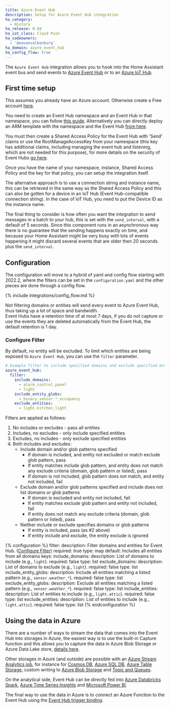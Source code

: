 ```yaml
---
title: Azure Event Hub
description: Setup for Azure Event Hub integration
ha_category:
  - History
ha_release: 0.94
ha_iot_class: Cloud Push
ha_codeowners:
  - '@eavanvalkenburg'
ha_domain: azure_event_hub
ha_config_flow: true
---
```


The `Azure Event Hub` integration allows you to hook into the Home Assistant event bus and send events to [Azure Event Hub](https://azure.microsoft.com/en-us/services/event-hubs/) or to an [Azure IoT Hub](https://docs.microsoft.com/en-us/azure/iot-hub/iot-hub-devguide-messages-read-builtin).

## First time setup

This assumes you already have an Azure account. Otherwise create a Free account [here](https://azure.microsoft.com/en-us/free/).

You need to create an Event Hub namespace and an Event Hub in that namespace, you can follow [this guide](https://docs.microsoft.com/en-us/azure/event-hubs/event-hubs-create). Alternatively you can directly deploy an ARM template with the namespace and the Event Hub [from here](https://github.com/Azure/azure-quickstart-templates/tree/master/quickstarts/microsoft.eventhub/event-hubs-create-event-hub-and-consumer-group).

You must then create a Shared Access Policy for the Event Hub with 'Send' claims or use the RootManageAccessKey from your namespace (this key has additional claims, including managing the event hub and listening, which are not needed for this purpose), for more details on the security of Event Hubs [go here](https://docs.microsoft.com/en-us/azure/event-hubs/event-hubs-authentication-and-security-model-overview).

Once you have the name of your namespace, instance, Shared Access Policy and the key for that policy, you can setup the integration itself.

The alternative approach is to use a connection string and instance name, this can be retrieved in the same way as the Shared Access Policy and this can also be gotten for a device in an IoT Hub (Event Hub-compatible connection string). In the case of IoT Hub, you need to put the Device ID as the instance name.

The final thing to consider is how often you want the integration to send messages in a batch to your hub, this is set with the `send_interval`, with a default of 5 seconds. Since this component runs in an asynchronous way there is no guarantee that the sending happens exactly on time, and because your Home Assistant might be very busy with lots of events happening it might discard several events that are older then 20 seconds plus the `send_interval`.

## Configuration

The configuration will move to a hybrid of yaml and config flow starting with 2022.2, where the filters can be set in the `configuration.yaml` and the other pieces are done through a config flow.

{% include integrations/config_flow.md %}

<div class='note warning'>
Not filtering domains or entities will send every event to Azure Event Hub, thus taking up a lot of space and bandwidth.
</div>

<div class='note warning'>
Event Hubs have a retention time of at most 7 days, if you do not capture or use the events they are deleted automatically from the Event Hub, the default retention is 1 day.
</div>

### Configure Filter

By default, no entity will be excluded. To limit which entities are being exposed to `Azure Event Hub`, you can use the `filter` parameter.

```yaml
# Example filter to include specified domains and exclude specified entities
azure_event_hub:
  filter:
    include_domains:
      - alarm_control_panel
      - light
    include_entity_globs:
      - binary_sensor.*_occupancy
    exclude_entities:
      - light.kitchen_light
```

Filters are applied as follows:

1. No includes or excludes - pass all entities
2. Includes, no excludes - only include specified entities
3. Excludes, no includes - only exclude specified entities
4. Both includes and excludes:
   - Include domain and/or glob patterns specified
      - If domain is included, and entity not excluded or match exclude glob pattern, pass
      - If entity matches include glob pattern, and entity does not match any exclude criteria (domain, glob pattern or listed), pass
      - If domain is not included, glob pattern does not match, and entity not included, fail
   - Exclude domain and/or glob patterns specified and include does not list domains or glob patterns
      - If domain is excluded and entity not included, fail
      - If entity matches exclude glob pattern and entity not included, fail
      - If entity does not match any exclude criteria (domain, glob pattern or listed), pass
   - Neither include or exclude specifies domains or glob patterns
      - If entity is included, pass (as #2 above)
      - If entity include and exclude, the entity exclude is ignored

{% configuration %}
filter:
  description: Filter domains and entities for Event Hub. ([Configure Filter](#configure-filter))
  required: true
  type: map
  default: Includes all entities from all domains
  keys:
    include_domains:
      description: List of domains to include (e.g., `light`).
      required: false
      type: list
    exclude_domains:
      description: List of domains to exclude (e.g., `light`).
      required: false
      type: list
    include_entity_globs:
      description: Include all entities matching a listed pattern (e.g., `sensor.weather_*`).
      required: false
      type: list
    exclude_entity_globs:
      description: Exclude all entities matching a listed pattern (e.g., `sensor.weather_*`).
      required: false
      type: list
    include_entities:
      description: List of entities to include (e.g., `light.attic`).
      required: false
      type: list
    exclude_entities:
      description: List of entities to include (e.g., `light.attic`).
      required: false
      type: list
{% endconfiguration %}

## Using the data in Azure

There are a number of ways to stream the data that comes into the Event Hub into storages in Azure, the easiest way is to use the built-in Capture function and this allows you to capture the data in Azure Blob Storage or Azure Data Lake store, [details here](https://docs.microsoft.com/en-us/azure/event-hubs/event-hubs-capture-overview).

Other storages in Azure (and outside) are possible with an [Azure Stream Analytics job](https://docs.microsoft.com/en-us/azure/stream-analytics/stream-analytics-define-inputs#stream-data-from-event-hubs), for instance for [Cosmos DB](https://docs.microsoft.com/en-us/azure/stream-analytics/stream-analytics-documentdb-output), [Azure SQL DB](https://docs.microsoft.com/en-us/azure/stream-analytics/stream-analytics-sql-output-perf), [Azure Table Storage](https://docs.microsoft.com/en-us/azure/stream-analytics/stream-analytics-define-outputs#table-storage), custom writing to [Azure Blob Storage](https://docs.microsoft.com/en-us/azure/stream-analytics/stream-analytics-custom-path-patterns-blob-storage-output) and [Topic and Queues](https://docs.microsoft.com/en-us/azure/stream-analytics/stream-analytics-quick-create-portal#configure-job-output).

On the analytical side, Event Hub can be directly fed into [Azure Databricks Spark](https://docs.microsoft.com/en-us/azure/azure-databricks/databricks-stream-from-eventhubs?toc=https%3A%2F%2Fdocs.microsoft.com%2Fen-us%2Fazure%2Fevent-hubs%2FTOC.json&bc=https%3A%2F%2Fdocs.microsoft.com%2Fen-us%2Fazure%2Fbread%2Ftoc.json), [Azure Time Series Insights](https://docs.microsoft.com/en-us/azure/time-series-insights/time-series-insights-how-to-add-an-event-source-eventhub) and [Microsoft Power BI](https://docs.microsoft.com/en-us/azure/event-hubs/event-hubs-tutorial-visualize-anomalies).

The final way to use the data in Azure is to connect an Azure Function to the Event Hub using the [Event Hub trigger binding](https://docs.microsoft.com/en-us/azure/azure-functions/functions-bindings-event-hubs).
